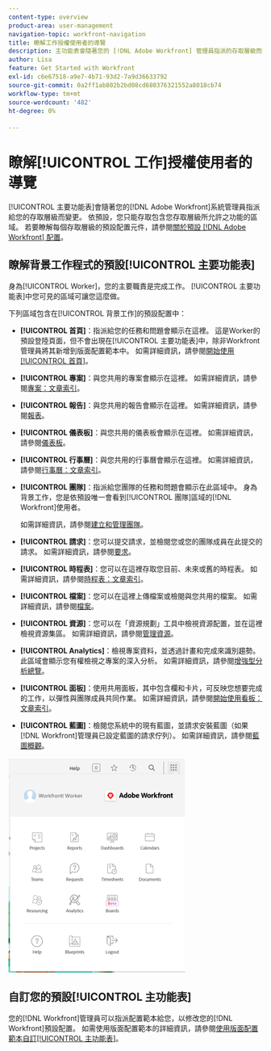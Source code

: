 ```yaml
---
content-type: overview
product-area: user-management
navigation-topic: workfront-navigation
title: 瞭解工作授權使用者的導覽
description: 主功能表會隨著您的 [!DNL Adobe Workfront] 管理員指派的存取層級而變更。 依預設，您只能存取包含您存取層級所允許之功能的區域。
author: Lisa
feature: Get Started with Workfront
exl-id: c6e67518-a9e7-4b71-93d2-7a9d36633792
source-git-commit: 0a2ff1ab802b2bd08cd680376321552a8018cb74
workflow-type: tm+mt
source-wordcount: '482'
ht-degree: 0%

---
```


# 瞭解[!UICONTROL 工作]授權使用者的導覽

[!UICONTROL 主要功能表]會隨著您的[!DNL Adobe Workfront]系統管理員指派給您的存取層級而變更。 依預設，您只能存取包含您存取層級所允許之功能的區域。 若要瞭解每個存取層級的預設配置元件，請參閱[關於預設 [!DNL Adobe Workfront] 配置](../../../administration-and-setup/customize-workfront/use-layout-templates/about-the-default-wf-layout.md)。

## 瞭解背景工作程式的預設[!UICONTROL 主要功能表]

身為[!UICONTROL Worker]，您的主要職責是完成工作。 [!UICONTROL 主要功能表]中您可見的區域可讓您這麼做。

下列區域包含在[!UICONTROL 背景工作]的預設配置中：

* **[!UICONTROL 首頁]**：指派給您的任務和問題會顯示在這裡。 這是Worker的預設登陸頁面，但不會出現在[!UICONTROL 主要功能表]中，除非Workfront管理員將其新增到版面配置範本中。  如需詳細資訊，請參閱[開始使用[!UICONTROL 首頁]](../../../workfront-basics/using-home/using-the-home-area/get-started-with-home.md)。

* **[!UICONTROL 專案]**：與您共用的專案會顯示在這裡。 如需詳細資訊，請參閱[專案：文章索引](../../../manage-work/projects/projects-overview.md)。

* **[!UICONTROL 報告]**：與您共用的報告會顯示在這裡。 如需詳細資訊，請參閱[報表](../../../reports-and-dashboards/reports/reports-overview.md)。

* **[!UICONTROL 儀表板]**：與您共用的儀表板會顯示在這裡。 如需詳細資訊，請參閱[儀表板](../../../reports-and-dashboards/dashboards/dashboards-overview.md)。

* **[!UICONTROL 行事曆]**：與您共用的行事曆會顯示在這裡。 如需詳細資訊，請參閱[行事曆：文章索引](../../../reports-and-dashboards/reports/calendars/calendars.md)。

* **[!UICONTROL 團隊]**：指派給您團隊的任務和問題會顯示在此區域中。 身為背景工作，您是依預設唯一會看到[!UICONTROL 團隊]區域的[!DNL Workfront]使用者。

  如需詳細資訊，請參閱[建立和管理團隊](../../../people-teams-and-groups/create-and-manage-teams/create-and-mange-teams.md)。

* **[!UICONTROL 請求]**：您可以提交請求，並檢閱您或您的團隊成員在此提交的請求。 如需詳細資訊，請參閱[要求](../../../manage-work/requests/requests-overview.md)。

* **[!UICONTROL 時程表]**：您可以在這裡存取您目前、未來或舊的時程表。 如需詳細資訊，請參閱[時程表：文章索引](../../../timesheets/timesheets-all.md)。

* **[!UICONTROL 檔案]**：您可以在這裡上傳檔案或檢閱與您共用的檔案。 如需詳細資訊，請參閱[檔案](../../../documents/documents-overview.md)。

* **[!UICONTROL 資源]**：您可以在「資源規劃」工具中檢視資源配置，並在這裡檢視資源集區。 如需詳細資訊，請參閱[管理資源](../../../resource-mgmt/manage-resources.md)。

* **[!UICONTROL Analytics]**：檢視專案資料，並透過計畫和完成來識別趨勢。 此區域會顯示您有權檢視之專案的深入分析。 如需詳細資訊，請參閱[增強型分析總覽](../../../enhanced-analytics/enhanced-analytics-overview.md)。

* **[!UICONTROL 面板]**：使用共用面板，其中包含欄和卡片，可反映您想要完成的工作，以彈性與團隊成員共同作業。 如需詳細資訊，請參閱[開始使用看板：文章索引](../../../agile/get-started-with-boards/get-started-with-boards.md)。

* **[!UICONTROL 藍圖]**：檢閱您系統中的現有藍圖，並請求安裝藍圖（如果[!DNL Workfront]管理員已設定藍圖的請求佇列）。 如需詳細資訊，請參閱[藍圖概觀](../../../administration-and-setup/blueprints/blueprints-overview.md)。

![工作者主功能表](assets/worker-main-menu-350x426.png)

## 自訂您的預設[!UICONTROL 主功能表]

您的[!DNL Workfront]管理員可以指派配置範本給您，以修改您的[!DNL Workfront]預設配置。 如需使用版面配置範本的詳細資訊，請參閱[使用版面配置範本自訂[!UICONTROL 主功能表]](../../../administration-and-setup/customize-workfront/use-layout-templates/customize-main-menu.md)。

